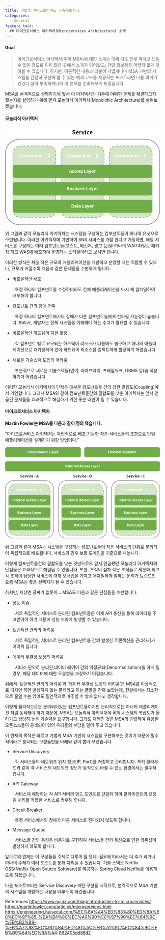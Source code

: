 ```yaml
---
title: 가볍게 마이크로서비스 구축해보기-1
categories:
  - General
feature_text: |
  ## 마이크로서비스 아키텍처(Microservices Architecture) 소개
---
```


#### Goal

> 마이크로서비스 아키텍처(이하 MSA)에 대한 소개는 이제 다소 진부 하다고 느낄 수 있을 정도로 이미 많은 곳에서 소개가 되어왔고, 관련 정보들은 어렵지 않게 찾아볼 수 있습니다. 하지만, 이론적인 내용과 더불어 가볍게나마 MSA 기반의 시스템을 간단히 구현해 볼 수 있는 예제 코드를 제공하는 포스트라면 나름 의미가 있겠다 싶어 부족하게나마 이 연재를 준비해보게 되었습니다.

MSA를 본격적으로 설명하기에 앞서 이 아키텍처가 기존에 어떠한 문제를 해결하고자 했는지를 설명하기 위해 먼저 모놀리식 아키텍처(Monolithic Architecture)를 살펴보겠습니다.

#### 모놀리식 아키텍처

<p align="center">
  <img src="/assets/1_5LZewlbhokfBRgt0J31NyQ.png">
</p>


위 그림과 같이 모놀리식 아키텍처는 시스템을 구성하는 컴포넌트들이 하나의 유닛으로 구현됩니다. 이러한 아키텍처에 기반하여 SNS 서비스를 개발 한다고 가정하면, 해당 서비스를 구성하는 여러 컴포넌트들(포스트, 메신저, 광고 등)을 하나의 WAR 파일로 패키징 하고 WAS에 배포하여 운영하는 스타일이라고 보시면 됩니다.


이러한 방식은 처음 작은 규모의 애플리케이션을 개발하고 운영할 때는 적합할 수 있으나, 규모가 커질수록 다음과 같은 문제들을 수반하게 됩니다.
- 비효율적인 배포

  : 특정 하나의 컴포넌트를 수정하더라도 전체 애플리케이션을 다시 재 컴파일하여 배포해야 합니다.
- 컴포넌트 간의 장애 전파

  : 특정 하나의 컴포넌트에서의 장애가 다른 컴포넌트들에게 전파될 가능성이 높습니다. 따라서, 개발자는 전체 시스템을 이해해야 하는 수고가 필요할 수 있습니다.
- 비효율적인 하드웨어 자원 활용
  
  : 각 컴포넌트 별로 요구되는 하드웨어 리소스가 다름에도 불구하고 하나의 애플리케이션으로 패키징되어 있어 하드웨어 리소스를 컴팩트하게 할당하기 어렵습니다.
- 새로운 기술스택 도입의 어려움

  : 부분적으로 새로운 기술스택들(언어, 라이브러리, 프레임워크, DBMS 등)을 적용하기가 어렵습니다.


이러한 모놀리식 아키텍처의 단점은 대부분 컴포넌트들 간의 강한 결합도(Coupling)에서 기인합니다. 그래서 MSA와 같이 컴포넌트들간의 결합도를 낮춘 아키텍처는 앞서 언급된 문제들을 효과적으로 해결하기 위한 좋은 대안이 될 수 있습니다.


#### 마이크로서비스 아키텍처

**Martin Fowler는 MSA를 다음과 같이 정의 했습니다.**

“마이크로서비스 아키텍처는 독립적으로 배포 가능한 작은 서비스들의 조합으로 단일 애플리케이션을 설계하기 위한 방법이다.”

<p align="center">
  <img src="/assets/1_GG3DuzwxchbYbtGk0CXhPQ.png">
</p>

위 그림과 같이 MSA는 시스템을 구성하는 컴포넌트들이 작은 서비스의 단위로 분리되어 독립적으로 배포됩니다. 서비스의 경우 보통 도메인을 기준으로 나눕니다.

이렇게 컴포넌트들간의 결합도를 낮춘 것만으로도 앞서 언급했던 모놀리식 아키텍처의 단점들은 효과적으로 해결될 수 있습니다. 또한, 조직이 점차 작은 조직들로 세분화 되고 각 조직이 담당한 서비스에 대해 오너쉽을 가지고 애자일하게 일하는 문화가 트랜드인 요즘 MSA는 좋은 선택지가 될 수 있습니다.

하지만, 세상엔 공짜가 없듯이… MSA도 다음과 같은 단점들을 수반합니다.

- 성능 이슈

  : 서로 독립적인 서비스로 분리된 컴포넌트들은 이제 API 통신을 통해 데이터를 주고받아야 하기 때문에 성능 저하가 발생할 수 있습니다.

- 트랜잭션 관리의 어려움

  : 서로 독립적인 서비스로 분리된 컴포넌트들 간의 발생한 트랜잭션을 관리하기가 어려워 집니다.

- 데이터 무결성 보장의 어려움

  : 서비스 단위로 분리된 데이터 레이어 간의 역정규화(Denormalization)를 하게 될 경우, 해당 데이터에 대한 무결성을 보장하기 어렵습니다.

위에서 ‘트랜잭션 관리의 어려움’과 ‘데이터 무결성 보장의 어려움’은 MSA를 이상적으로 디자인 하면 발생하지 않는 문제라고 하는 글들을 간혹 보았는데, 현실에서는 최소한으로 줄일 수는 있어도 필연적으로 마주할 수 밖에 없다고 생각합니다.

이렇게 물리적으로는 분리되어있는 컴포넌트들이지만 논리적으로는 하나의 애플리케이션 처럼 동작해야 하기 때문에, MSA는 모놀리식 아키텍처에 비해 시스템의 복잡도가 올라가고 상당히 높은 기술력을 요구합니다. 그래도 다행인 것은 MSA와 관련하여 유용한 오픈소스들이 공개되어 있어 우리들의 부담을 덜어 주고 있습니다.

이 연재의 목적은 빠르고 가볍게 MSA 기반의 시스템을 구현해보는 것이기 때문에 필수적이라고 생각되는 구성들만을 아래와 같이 뽑아 보았습니다.

- Service Discovery

  : 각 서비스들의 네트워크 위치 정보(IP, Port)를 저장하고 관리합니다. 특히 클라우드와 같이 각 서비스의 네트워크 정보가 동적으로 바뀔 수 있는 환경에서는 필수적입니다.
- API Gateway

  : 서비스에 해당하는 각 API 서버의 엔드 포인트를 단일화 하여 클라이언트의 요청을 처리할 적합한 서비스로 라우팅 합니다.

- Circuit Breaker
  
  : 특정 서비스에서의 장애가 다른 서비스로 전파되지 않도록 합니다.

- Message Queue

  : 서비스들 간의 통신은 비동기로 구현하여 서비스들 간의 통신으로 인한 의존성이 발생하지 않도록 합니다.

앞으로의 연재는 이 구성들을 주제로 다루게 될 텐데, 필요에 따라서는 더 추가 되거나 하나의 주제가 여러 포스트를 통해 다뤄질 수 있습니다. 기술 스택은 Netflix OSS(Netflix Open Source Software)를 제공하는 Spring Cloud Netflix를 이용하도록 하겠습니다.

다음 포스트부터는 Service Discovery 패턴 구현을 시작으로, 본격적으로 MSA 기반의 시스템을 개발하는 내용을 다루도록 하겠습니다.



References
https://www.nginx.com/blog/introduction-to-microservices/
https://martinfowler.com/articles/microservices.html
https://engineering.huiseoul.com/%EC%8A%A4%ED%83%80%ED%8A%B8%EC%97%85-%EA%B4%80%EC%A0%90%EC%97%90%EC%84%9C-%EB%B3%B8-%EB%A7%88%EC%9D%B4%ED%81%AC%EB%A1%9C%EC%84%9C%EB%B9%84%EC%8A%A4-862405dd88d2